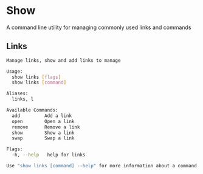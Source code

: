 # Show
A command line utility for managing commonly used links and commands


## Links

```bash
Manage links, show and add links to manage

Usage:
  show links [flags]
  show links [command]

Aliases:
  links, l

Available Commands:
  add         Add a link
  open        Open a link
  remove      Remove a link
  show        Show a link
  swap        Swap a link

Flags:
  -h, --help   help for links

Use "show links [command] --help" for more information about a command.
```

